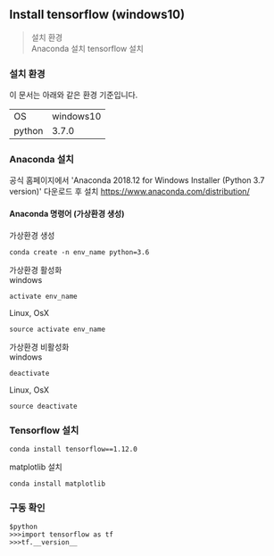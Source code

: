 ## Install tensorflow (windows10)

> 설치 환경  
>  Anaconda 설치
> tensorflow 설치  


### 설치 환경  
이 문서는 아래와 같은 환경 기준입니다.
  
|  |  |  
|--|--|  
| OS | windows10 |  
| python | 3.7.0 |  

### Anaconda 설치  

공식 홈페이지에서 'Anaconda 2018.12 for Windows Installer (Python 3.7 version)' 다운로드 후 설치 https://www.anaconda.com/distribution/  

#### ​Anaconda 명령어 (가상환경 생성)  
가상환경 생성  

    conda create -n env_name python=3.6 

가상환경 활성화  
windows    

    activate env_name  

Linux, OsX   

    source activate env_name  

가상환경 비활성화  
windows  

    deactivate  

Linux, OsX  

    source deactivate    

### Tensorflow 설치  

    conda install tensorflow==1.12.0  


matplotlib 설치  

    conda install matplotlib  


### 구동 확인  

    $python
    >>>import tensorflow as tf   
    >>>tf.__version__  


<!--stackedit_data:
eyJoaXN0b3J5IjpbLTE5OTIwMzg5NTMsMTkzMzU3NDEyOV19
-->